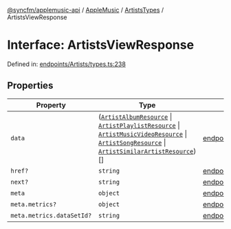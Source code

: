 [@syncfm/applemusic-api](../../../../../../globals.md) / [AppleMusic](../../../index.md) / [ArtistsTypes](../index.md) / ArtistsViewResponse

# Interface: ArtistsViewResponse

Defined in: [endpoints/Artists/types.ts:238](https://github.com/sync-fm/applemusic-api/blob/a6a8471d4d51a41f6bd8af9d95c8abf0126e10f4/src/endpoints/Artists/types.ts#L238)

## Properties

| Property | Type | Defined in |
| ------ | ------ | ------ |
| <a id="data"></a> `data` | ([`ArtistAlbumResource`](../type-aliases/ArtistAlbumResource.md) \| [`ArtistPlaylistResource`](../type-aliases/ArtistPlaylistResource.md) \| [`ArtistMusicVideoResource`](../type-aliases/ArtistMusicVideoResource.md) \| [`ArtistSongResource`](../type-aliases/ArtistSongResource.md) \| [`ArtistSimilarArtistResource`](../type-aliases/ArtistSimilarArtistResource.md))[] | [endpoints/Artists/types.ts:239](https://github.com/sync-fm/applemusic-api/blob/a6a8471d4d51a41f6bd8af9d95c8abf0126e10f4/src/endpoints/Artists/types.ts#L239) |
| <a id="href"></a> `href?` | `string` | [endpoints/Artists/types.ts:240](https://github.com/sync-fm/applemusic-api/blob/a6a8471d4d51a41f6bd8af9d95c8abf0126e10f4/src/endpoints/Artists/types.ts#L240) |
| <a id="next"></a> `next?` | `string` | [endpoints/Artists/types.ts:241](https://github.com/sync-fm/applemusic-api/blob/a6a8471d4d51a41f6bd8af9d95c8abf0126e10f4/src/endpoints/Artists/types.ts#L241) |
| <a id="meta"></a> `meta` | `object` | [endpoints/Artists/types.ts:242](https://github.com/sync-fm/applemusic-api/blob/a6a8471d4d51a41f6bd8af9d95c8abf0126e10f4/src/endpoints/Artists/types.ts#L242) |
| `meta.metrics?` | `object` | [endpoints/Artists/types.ts:243](https://github.com/sync-fm/applemusic-api/blob/a6a8471d4d51a41f6bd8af9d95c8abf0126e10f4/src/endpoints/Artists/types.ts#L243) |
| `meta.metrics.dataSetId?` | `string` | [endpoints/Artists/types.ts:244](https://github.com/sync-fm/applemusic-api/blob/a6a8471d4d51a41f6bd8af9d95c8abf0126e10f4/src/endpoints/Artists/types.ts#L244) |
